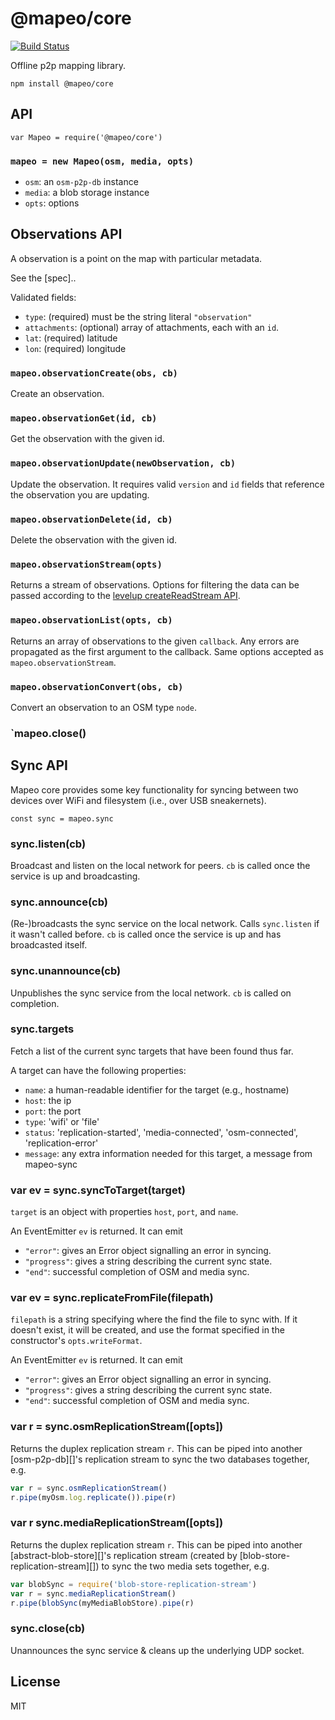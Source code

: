 # @mapeo/core

[![Build
Status](https://travis-ci.org/digidem/mapeo-core.svg?branch=master)](https://travis-ci.org/digidem/mapeo-core)

Offline p2p mapping library.


```
npm install @mapeo/core
```

## API

```
var Mapeo = require('@mapeo/core')
```

### `mapeo = new Mapeo(osm, media, opts)`

* `osm`: an `osm-p2p-db` instance
* `media`: a blob storage instance
* `opts`: options

## Observations API 

A observation is a point on the map with particular metadata. 

See the [spec].. 

Validated fields:

  * `type`: (required) must be the string literal `"observation"`
  * `attachments`: (optional) array of attachments, each with an `id`.
  * `lat`: (required) latitude
  * `lon`: (required) longitude

### `mapeo.observationCreate(obs, cb)`

Create an observation. 

### `mapeo.observationGet(id, cb)`

Get the observation with the given id.

### `mapeo.observationUpdate(newObservation, cb)`

Update the observation. It requires valid `version` and `id` fields that
reference the observation you are updating.

### `mapeo.observationDelete(id, cb)`

Delete the observation with the given id.

### `mapeo.observationStream(opts)`

Returns a stream of observations. Options for filtering the data can be passed
according to the [levelup createReadStream
API](https://github.com/Level/levelup#createReadStream).

### `mapeo.observationList(opts, cb)`

Returns an array of observations to the given `callback`. Any errors are
propagated as the first argument to the callback. Same options accepted as
`mapeo.observationStream`.

### `mapeo.observationConvert(obs, cb)`

Convert an observation to an OSM type `node`.

### `mapeo.close()

## Sync API

Mapeo core provides some key functionality for syncing between two devices over
WiFi and filesystem (i.e., over USB sneakernets).

`const sync = mapeo.sync`

### sync.listen(cb)

Broadcast and listen on the local network for peers. `cb` is called once the service is up and broadcasting.

### sync.announce(cb)

(Re-)broadcasts the sync service on the local network. Calls `sync.listen` if it wasn't called before. `cb` is called once the service is up and has broadcasted itself.

### sync.unannounce(cb)

Unpublishes the sync service from the local network. `cb` is called on completion.

### sync.targets

Fetch a list of the current sync targets that have been found thus far.

A target can have the following properties:

  * `name`: a human-readable identifier for the target (e.g., hostname)
  * `host`: the ip
  * `port`: the port
  * `type`: 'wifi' or 'file'
  * `status`: 'replication-started', 'media-connected', 'osm-connected', 'replication-error'
  * `message`: any extra information needed for this target, a message from mapeo-sync

### var ev = sync.syncToTarget(target)

`target` is an object with properties `host`, `port`, and `name`.

An EventEmitter `ev` is returned. It can emit

- `"error"`: gives an Error object signalling an error in syncing.
- `"progress"`: gives a string describing the current sync state.
- `"end"`: successful completion of OSM and media sync.

### var ev = sync.replicateFromFile(filepath)

`filepath` is a string specifying where the find the file to sync with. If it doesn't exist, it will be created, and use the format specified in the constructor's `opts.writeFormat`.

An EventEmitter `ev` is returned. It can emit

- `"error"`: gives an Error object signalling an error in syncing.
- `"progress"`: gives a string describing the current sync state.
- `"end"`: successful completion of OSM and media sync.

### var r = sync.osmReplicationStream([opts])

Returns the duplex replication stream `r`. This can be piped into another [osm-p2p-db][]'s replication stream to sync the two databases together, e.g.

```js
var r = sync.osmReplicationStream()
r.pipe(myOsm.log.replicate()).pipe(r)
```

### var r sync.mediaReplicationStream([opts])

Returns the duplex replication stream `r`. This can be piped into another [abstract-blob-store][]'s replication stream (created by [blob-store-replication-stream][]) to sync the two media sets together, e.g.

```js
var blobSync = require('blob-store-replication-stream')
var r = sync.mediaReplicationStream()
r.pipe(blobSync(myMediaBlobStore).pipe(r)
```

### sync.close(cb)

Unannounces the sync service & cleans up the underlying UDP socket.


## License

MIT
